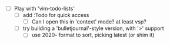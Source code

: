 - [ ] Play with 'vim-todo-lists'
  - [ ] add :Todo for quick access
    - [ ] Can I open this in 'context' mode? at least vsp?
  - [ ] try building a 'bulletjournal'-style version, with '>' support
      - [ ] use 2020- format to sort, picking latest (or shim it)
